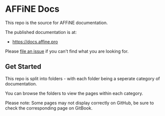 # AFFiNE Docs

This repo is the source for AFFiNE documentation.

The published documentation is at:

- https://docs.affine.pro

Please [file an issue](https://github.com/toeverything/AFFiNE-docs/issues) if you can't find what you are looking for.

## Get Started

This repo is split into folders - with each folder being a seperate category of documentation.

You can browse the folders to view the pages within each category.

Please note: Some pages may not display correctly on GitHub, be sure to check the corresponding page on GitBook.
